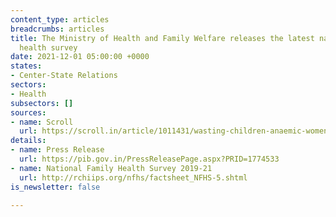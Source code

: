 ```yaml
---
content_type: articles
breadcrumbs: articles
title: The Ministry of Health and Family Welfare releases the latest national family
  health survey
date: 2021-12-01 05:00:00 +0000
states:
- Center-State Relations
sectors:
- Health
subsectors: []
sources:
- name: Scroll
  url: https://scroll.in/article/1011431/wasting-children-anaemic-women-national-family-health-survey-data-shows-troubling-reversals
details:
- name: Press Release
  url: https://pib.gov.in/PressReleasePage.aspx?PRID=1774533
- name: National Family Health Survey 2019-21
  url: http://rchiips.org/nfhs/factsheet_NFHS-5.shtml
is_newsletter: false

---
```

